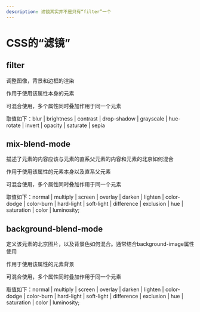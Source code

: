```yaml
---
description: 滤镜其实并不是只有“filter”一个
---
```


# CSS的“滤镜”

## filter

调整图像，背景和边框的渲染

作用于使用该属性本身的元素

可混合使用，多个属性同时叠加作用于同一个元素

取值如下：blur \| brightness \| contrast \| drop-shadow \| grayscale \| hue-rotate \| invert \| opacity \| saturate \| sepia

## mix-blend-mode

描述了元素的内容应该与元素的直系父元素的内容和元素的北京如何混合

作用于使用该属性的元素本身以及直系父元素

可混合使用，多个属性同时叠加作用于同一个元素

取值如下：normal \| multiply \| screen \| overlay \| darken \| lighten \| color-dodge \| color-burn \| hard-light \| soft-light \| difference \| exclusion \| hue \| saturation \| color \| luminosity;

## background-blend-mode

定义该元素的北京图片，以及背景色如何混合。通常结合background-image属性使用

作用于使用该属性的元素背景

可混合使用，多个属性同时叠加作用于同一个元素

取值如下：normal \| multiply \| screen \| overlay \| darken \| lighten \| color-dodge \| color-burn \| hard-light \| soft-light \| difference \| exclusion \| hue \| saturation \| color \| luminosity;

